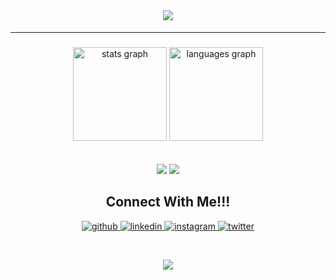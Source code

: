 <br clear="both">

<h1 align="center""><span style="font-size" 200; font-family:'Arial';";> <img src="https://readme-typing-svg.herokuapp.com/?font=Righteous&size=35&center=true&vCenter=true&width=500&height=70&duration=4000&lines=Hi+There!+👋;+I'm+Madesh+a.k.a+Madmax!;" />

</h1>
<hr>
  
###

<div align="center">
  <img src="https://github-readme-stats.vercel.app/api?username=Madeshmadmax7&hide_title=false&hide_rank=false&show_icons=true&include_all_commits=true&count_private=true&disable_animations=false&theme=dracula&locale=en&hide_border=false&order=1" height="150" alt="stats graph"  />
  <img src="https://github-readme-stats.vercel.app/api/top-langs?username=Madeshmadmax7&locale=en&hide_title=false&layout=compact&card_width=320&langs_count=5&theme=dracula&hide_border=false&order=2" height="150" alt="languages graph"  />
</div>

<br>
<br>


<div align="center">
    <img src="https://skillicons.dev/icons?i=cpp,html,css,vscode,github,figma" />
    <img src="https://skillicons.dev/icons?i=python,javascript,c,mysql,sqlite,bash,arduino" /><br>
</div>



<h2 align="center"><span>Connect With Me!!!</span></h2>

<div align="center">
<a href="https://github.com/Madeshmadmax7" target="_blank">
<img src=https://img.shields.io/badge/github-%2324292e.svg?&style=for-the-badge&logo=github&logoColor=white alt=github style="margin-bottom: 5px;" />
</a>
<a href="https://linkedin.com/in/MadeshA" target="_blank">
<img src=https://img.shields.io/badge/linkedin-%231E77B5.svg?&style=for-the-badge&logo=linkedin&logoColor=white alt=linkedin style="margin-bottom: 5px;" />
</a>
<a href="https://instagram.com/_i_mad_max_" target="_blank">
<img src=https://img.shields.io/badge/instagram-%23000000.svg?&style=for-the-badge&logo=instagram&logoColor=white alt=instagram style="margin-bottom: 5px;" />
</a>  
<a href="https://twitter.com/Madeshmadmax" target="_blank">
<img src=https://img.shields.io/badge/twitter-%2300acee.svg?&style=for-the-badge&logo=twitter&logoColor=white alt=twitter style="margin-bottom: 5px;" />
</a>

<br/>  

###
<br>
<div align="center">
  <img src="https://profile-counter.glitch.me/Madeshmadmax7/count.svg?"  />
</div>

###

